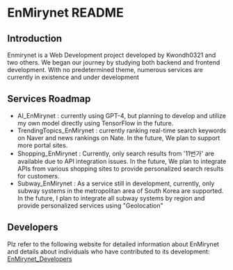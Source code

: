 # EnMirynet README

## Introduction

Enmirynet is a Web Development project developed by Kwondh0321 and two others. We began our journey by studying both backend and frontend development. With no predetermined theme, numerous services are currently in existence and under development

## Services Roadmap
- AI_EnMirynet : currently using GPT-4, but planning to develop and utilize my own model directly using TensorFlow in the future.
- TrendingTopics_EnMirynet : currently ranking real-time search keywords on Naver and news rankings on Nate. In the future, We plan to support more portal sites.
- Shopping_EnMirynet : Currently, only search results from '11번가' are available due to API integration issues. In the future, We plan to integrate APIs from various shopping sites to provide personalized search results for customers.
- Subway_EnMirynet : As a service still in development, currently, only subway systems in the metropolitan area of South Korea are supported. In the future, I plan to integrate all subway systems by region and provide personalized services using "Geolocation"

## Developers
Plz refer to the following website for detailed information about EnMirynet and details about individuals who have contributed to its development:
[EnMirynet_Developers](https://ournicerver.com/developers)
